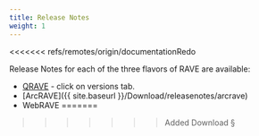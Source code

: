```yaml
---
title: Release Notes
weight: 1
---
```

<<<<<<< refs/remotes/origin/documentationRedo

Release Notes for each of the three flavors of RAVE are available:

- [QRAVE](https://plugins.qgis.org/plugins/qrave_toolbar/) - click on versions tab.
- [ArcRAVE]({{ site.baseurl }}/Download/releasenotes/arcrave)
- WebRAVE
=======
>>>>>>> Added Download §

